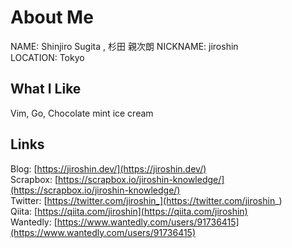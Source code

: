# About Me
NAME: Shinjiro Sugita , 杉田 親次朗
NICKNAME: jiroshin  
LOCATION: Tokyo

## What I Like
Vim, Go, Chocolate mint ice cream

## Links
Blog: [https://jiroshin.dev/](https://jiroshin.dev/)  
Scrapbox: [https://scrapbox.io/jiroshin-knowledge/](https://scrapbox.io/jiroshin-knowledge/)  
Twitter: [https://twitter.com/jiroshin_](https://twitter.com/jiroshin_)  
Qiita: [https://qiita.com/jiroshin](https://qiita.com/jiroshin)  
Wantedly: [https://www.wantedly.com/users/91736415](https://www.wantedly.com/users/91736415)  
